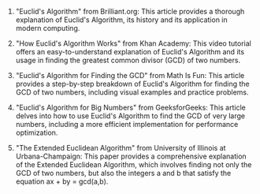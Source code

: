 

1. "Euclid's Algorithm" from Brilliant.org: 
This article provides a thorough explanation of Euclid's Algorithm, its history and its application in modern computing.

2. "How Euclid's Algorithm Works" from Khan Academy: 
This video tutorial offers an easy-to-understand explanation of Euclid's Algorithm and its usage in finding the greatest common divisor (GCD) of two numbers.

3. "Euclid's Algorithm for Finding the GCD" from Math Is Fun: 
This article provides a step-by-step breakdown of Euclid's Algorithm for finding the GCD of two numbers, including visual examples and practice problems.

4. "Euclid's Algorithm for Big Numbers" from GeeksforGeeks: 
This article delves into how to use Euclid's Algorithm to find the GCD of very large numbers, including a more efficient implementation for performance optimization.

5. "The Extended Euclidean Algorithm" from University of Illinois at Urbana-Champaign: 
This paper provides a comprehensive explanation of the Extended Euclidean Algorithm, which involves finding not only the GCD of two numbers, but also the integers a and b that satisfy the equation ax + by = gcd(a,b).